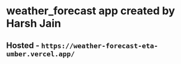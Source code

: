 # weather_forecast app created by Harsh Jain

## Hosted - `https://weather-forecast-eta-umber.vercel.app/` 

